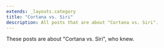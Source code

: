 ```yaml
---
extends: _layouts.category
title: "Cortana vs. Siri"
description: All posts that are about "Cortana vs. Siri".
---
```

          
These posts are about "Cortana vs. Siri", who knew.
          